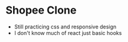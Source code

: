 # Shopee Clone

* Still practicing css and responsive design
* I don't know much of react just basic hooks